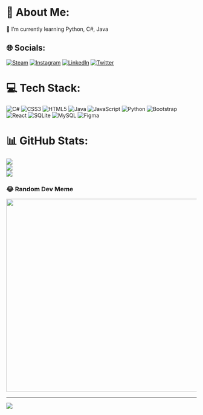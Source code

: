 # 💫 About Me:
🌱 I’m currently learning Python, C#, Java<br>


## 🌐 Socials:
[![Steam](https://img.shields.io/badge/Steam-000000?logo=steam&logoColor=white)](https://steamcommunity.com/profiles/76561198809949395/) [![Instagram](https://img.shields.io/badge/Instagram-%23E4405F.svg?logo=Instagram&logoColor=white)](https://instagram.com/ichburak) [![LinkedIn](https://img.shields.io/badge/LinkedIn-%230077B5.svg?logo=linkedin&logoColor=white)](https://linkedin.com/in/ozkilicburak) [![Twitter](https://img.shields.io/badge/Twitter-%231DA1F2.svg?logo=Twitter&logoColor=white)](https://twitter.com/burakozkilic) 

# 💻 Tech Stack:
![C#](https://img.shields.io/badge/c%23-%23239120.svg?style=for-the-badge&logo=c-sharp&logoColor=white) ![CSS3](https://img.shields.io/badge/css3-%231572B6.svg?style=for-the-badge&logo=css3&logoColor=white) ![HTML5](https://img.shields.io/badge/html5-%23E34F26.svg?style=for-the-badge&logo=html5&logoColor=white) ![Java](https://img.shields.io/badge/java-%23ED8B00.svg?style=for-the-badge&logo=java&logoColor=white) ![JavaScript](https://img.shields.io/badge/javascript-%23323330.svg?style=for-the-badge&logo=javascript&logoColor=%23F7DF1E) ![Python](https://img.shields.io/badge/python-3670A0?style=for-the-badge&logo=python&logoColor=ffdd54) ![Bootstrap](https://img.shields.io/badge/bootstrap-%23563D7C.svg?style=for-the-badge&logo=bootstrap&logoColor=white) ![React](https://img.shields.io/badge/react-%2320232a.svg?style=for-the-badge&logo=react&logoColor=%2361DAFB) ![SQLite](https://img.shields.io/badge/sqlite-%2307405e.svg?style=for-the-badge&logo=sqlite&logoColor=white) ![MySQL](https://img.shields.io/badge/mysql-%2300f.svg?style=for-the-badge&logo=mysql&logoColor=white) 	![Figma](https://img.shields.io/badge/figma-%23F24E1E.svg?style=for-the-badge&logo=figma&logoColor=white)
# 📊 GitHub Stats:
![](https://github-readme-stats.vercel.app/api?username=burakozkilic&theme=radical&hide_border=false&include_all_commits=true&count_private=false)<br/>
![](https://github-readme-streak-stats.herokuapp.com/?user=burakozkilic&theme=radical&hide_border=false)<br/>
![](https://github-readme-stats.vercel.app/api/top-langs/?username=burakozkilic&theme=radical&hide_border=false&include_all_commits=true&count_private=false&layout=compact)

### 😂 Random Dev Meme
<img src="https://random-memer.herokuapp.com/" width="512px"/>

---
[![](https://visitcount.itsvg.in/api?id=burakozkilic&icon=2&color=1)](https://visitcount.itsvg.in)
